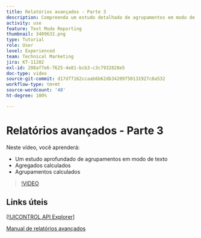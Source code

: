 ```yaml
---
title: Relatórios avançados - Parte 3
description: Compreenda um estudo detalhado de agrupamentos em modo de texto, agregados calculados e agrupamentos calculados.
activity: use
feature: Text Mode Reporting
thumbnail: 3409632.png
type: Tutorial
role: User
level: Experienced
team: Technical Marketing
jira: KT-11202
exl-id: 208af7e6-7625-4e81-bcb3-c3c7932828e5
doc-type: video
source-git-commit: d17df7162ccaab6b62db34209f50131927c0a532
workflow-type: tm+mt
source-wordcount: '48'
ht-degree: 100%

---
```


# Relatórios avançados - Parte 3

Neste vídeo, você aprenderá:

* Um estudo aprofundado de agrupamentos em modo de texto
* Agregados calculados
* Agrupamentos calculados

>[!VIDEO](https://video.tv.adobe.com/v/3409635/?quality=12&learn=on&enablevpops)

## Links úteis

[[!UICONTROL API Explorer]](https://developer.adobe.com/workfront/api-explorer/)

[Manual de relatórios avançados](/help/assets/advanced-reporting-manual.pdf)
